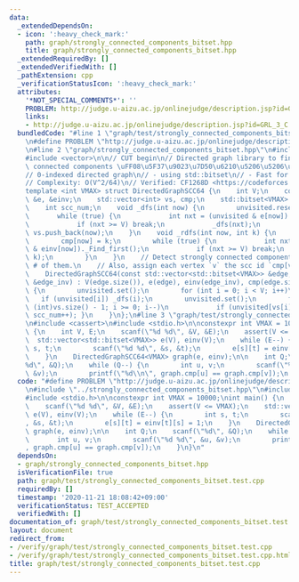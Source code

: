 ```yaml
---
data:
  _extendedDependsOn:
  - icon: ':heavy_check_mark:'
    path: graph/strongly_connected_components_bitset.hpp
    title: graph/strongly_connected_components_bitset.hpp
  _extendedRequiredBy: []
  _extendedVerifiedWith: []
  _pathExtension: cpp
  _verificationStatusIcon: ':heavy_check_mark:'
  attributes:
    '*NOT_SPECIAL_COMMENTS*': ''
    PROBLEM: http://judge.u-aizu.ac.jp/onlinejudge/description.jsp?id=GRL_3_C
    links:
    - http://judge.u-aizu.ac.jp/onlinejudge/description.jsp?id=GRL_3_C
  bundledCode: "#line 1 \"graph/test/strongly_connected_components_bitset.test.cpp\"\
    \n#define PROBLEM \"http://judge.u-aizu.ac.jp/onlinejudge/description.jsp?id=GRL_3_C\"\
    \n#line 2 \"graph/strongly_connected_components_bitset.hpp\"\n#include <bitset>\n\
    #include <vector>\n\n// CUT begin\n// Directed graph library to find strongly\
    \ connected components \uFF08\u5F37\u9023\u7D50\u6210\u5206\u5206\u89E3\uFF09\n\
    // 0-indexed directed graph\n// - using std::bitset\n// - Fast for dense graphs\n\
    // Complexity: O(V^2/64)\n// Verified: CF1268D <https://codeforces.com/contest/1268/submission/68125495>\n\
    template <int VMAX> struct DirectedGraphSCC64 {\n    int V;\n    const std::vector<std::bitset<VMAX>>\
    \ &e, &einv;\n    std::vector<int> vs, cmp;\n    std::bitset<VMAX> unvisited;\n\
    \    int scc_num;\n    void _dfs(int now) {\n        unvisited.reset(now);\n \
    \       while (true) {\n            int nxt = (unvisited & e[now])._Find_first();\n\
    \            if (nxt >= V) break;\n            _dfs(nxt);\n        }\n       \
    \ vs.push_back(now);\n    }\n    void _rdfs(int now, int k) {\n        unvisited.reset(now);\n\
    \        cmp[now] = k;\n        while (true) {\n            int nxt = (unvisited\
    \ & einv[now])._Find_first();\n            if (nxt >= V) break;\n            _rdfs(nxt,\
    \ k);\n        }\n    }\n    // Detect strongly connected components and return\
    \ # of them.\n    // Also, assign each vertex `v` the scc id `cmp[v]` (0-indexed)\n\
    \    DirectedGraphSCC64(const std::vector<std::bitset<VMAX>> &edge, const std::vector<std::bitset<VMAX>>\
    \ &edge_inv) : V(edge.size()), e(edge), einv(edge_inv), cmp(edge.size()), scc_num(0)\
    \ {\n        unvisited.set();\n        for (int i = 0; i < V; i++)\n         \
    \   if (unvisited[i]) _dfs(i);\n        unvisited.set();\n        for (int i =\
    \ (int)vs.size() - 1; i >= 0; i--)\n            if (unvisited[vs[i]]) { _rdfs(vs[i],\
    \ scc_num++); }\n    }\n};\n#line 3 \"graph/test/strongly_connected_components_bitset.test.cpp\"\
    \n#include <cassert>\n#include <stdio.h>\n\nconstexpr int VMAX = 10000;\nint main()\
    \ {\n    int V, E;\n    scanf(\"%d %d\", &V, &E);\n    assert(V <= VMAX);\n  \
    \  std::vector<std::bitset<VMAX>> e(V), einv(V);\n    while (E--) {\n        int\
    \ s, t;\n        scanf(\"%d %d\", &s, &t);\n        e[s][t] = einv[t][s] = 1;\n\
    \    }\n    DirectedGraphSCC64<VMAX> graph(e, einv);\n\n    int Q;\n    scanf(\"\
    %d\", &Q);\n    while (Q--) {\n        int u, v;\n        scanf(\"%d %d\", &u,\
    \ &v);\n        printf(\"%d\\n\", graph.cmp[u] == graph.cmp[v]);\n    }\n}\n"
  code: "#define PROBLEM \"http://judge.u-aizu.ac.jp/onlinejudge/description.jsp?id=GRL_3_C\"\
    \n#include \"../strongly_connected_components_bitset.hpp\"\n#include <cassert>\n\
    #include <stdio.h>\n\nconstexpr int VMAX = 10000;\nint main() {\n    int V, E;\n\
    \    scanf(\"%d %d\", &V, &E);\n    assert(V <= VMAX);\n    std::vector<std::bitset<VMAX>>\
    \ e(V), einv(V);\n    while (E--) {\n        int s, t;\n        scanf(\"%d %d\"\
    , &s, &t);\n        e[s][t] = einv[t][s] = 1;\n    }\n    DirectedGraphSCC64<VMAX>\
    \ graph(e, einv);\n\n    int Q;\n    scanf(\"%d\", &Q);\n    while (Q--) {\n \
    \       int u, v;\n        scanf(\"%d %d\", &u, &v);\n        printf(\"%d\\n\"\
    , graph.cmp[u] == graph.cmp[v]);\n    }\n}\n"
  dependsOn:
  - graph/strongly_connected_components_bitset.hpp
  isVerificationFile: true
  path: graph/test/strongly_connected_components_bitset.test.cpp
  requiredBy: []
  timestamp: '2020-11-21 18:08:42+09:00'
  verificationStatus: TEST_ACCEPTED
  verifiedWith: []
documentation_of: graph/test/strongly_connected_components_bitset.test.cpp
layout: document
redirect_from:
- /verify/graph/test/strongly_connected_components_bitset.test.cpp
- /verify/graph/test/strongly_connected_components_bitset.test.cpp.html
title: graph/test/strongly_connected_components_bitset.test.cpp
---
```


